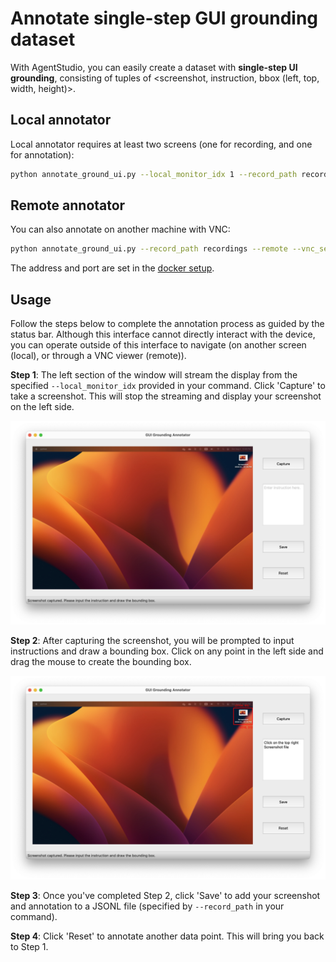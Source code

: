 # Annotate single-step GUI grounding dataset

With AgentStudio, you can easily create a dataset with **single-step UI grounding**, consisting of tuples of <screenshot, instruction, bbox (left, top, width, height)>.

## Local annotator

Local annotator requires at least two screens (one for recording, and one for annotation):

```bash
python annotate_ground_ui.py --local_monitor_idx 1 --record_path recordings
```

## Remote annotator

You can also annotate on another machine with VNC:

```bash
python annotate_ground_ui.py --record_path recordings --remote --vnc_server_addr 127.0.0.1 --vnc_server_port 5900 --vnc_password 123456
```

The address and port are set in the [docker setup](./install.md).

## Usage

Follow the steps below to complete the annotation process as guided by the status bar. Although this interface cannot directly interact with the device, you can operate outside of this interface to navigate (on another screen (local), or through a VNC viewer (remote)).

**Step 1**: The left section of the window will stream the display from the specified `--local_monitor_idx` provided in your command. Click 'Capture' to take a screenshot. This will stop the streaming and display your screenshot on the left side.

![](assets/annotate_gui_1.jpg)

**Step 2**: After capturing the screenshot, you will be prompted to input instructions and draw a bounding box. Click on any point in the left side and drag the mouse to create the bounding box.

![](assets/annotate_gui_2.jpg)

**Step 3**: Once you've completed Step 2, click 'Save' to add your screenshot and annotation to a JSONL file (specified by `--record_path` in your command).

**Step 4**: Click 'Reset' to annotate another data point. This will bring you back to Step 1.
